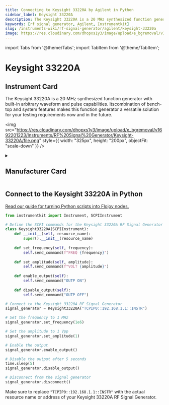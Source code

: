 ```yaml
---
title: Connecting to Keysight 33220A by Agilent in Python
sidebar_label: Keysight 33220A
description: The Keysight 33220A is a 20 MHz synthesized function generator with built-in arbitrary waveform and pulse capabilities. Itscombination of bench-top and system features makes this function generator a versatile solution for your testing requirements now and in the future.
keywords: [rf signal generator, Agilent, Instrumentkit]
slug: /instruments-wiki/rf-signal-generator/agilent/keysight-33220a
image: https://res.cloudinary.com/dhopxs1y3/image/upload/e_bgremoval/v1692201223/Instruments/RF%20Signal%20Generator/Keysight-33220A/file.png
---
```


import Tabs from '@theme/Tabs';
import TabItem from '@theme/TabItem';

# Keysight 33220A

## Instrument Card

<div className="flex">

<div>

The Keysight 33220A is a 20 MHz synthesized function generator with built-in arbitrary waveform and pulse capabilities. Itscombination of bench-top and system features makes this function generator a versatile solution for your testing requirements now and in the future.

</div>

<img src="https://res.cloudinary.com/dhopxs1y3/image/upload/e_bgremoval/v1692201223/Instruments/RF%20Signal%20Generator/Keysight-33220A/file.png" style={{ width: "325px", height: "200px", objectFit: "scale-down" }} />

</div>

<details>
<summary><h2>Manufacturer Card</h2></summary>

<img src="https://res.cloudinary.com/dhopxs1y3/image/upload/e_bgremoval/v1692126006/Instruments/Vendor%20Logos/Agilent.png" style={{ width: "100%", height: "170px",objectFit: "scale-down" }} />

Keysight Technologies, or Keysight, is an American company that manufactures electronics test and measurement equipment and software. <a href="https://www.keysight.com/us/en/home.html">Website</a>.

<ul>
  <li>Headquarters: USA</li>
  <li>Yearly Revenue (millions, USD): 5420.0</li>
</ul>
</details>

## Connect to the Keysight 33220A in Python

[Read our guide for turning Python scripts into Flojoy nodes.](https://docs.flojoy.ai/custom-nodes/creating-custom-node/)
<Tabs>
<TabItem value="Instrumentkit" label="Instrumentkit">


```python
from instrumentkit import Instrument, SCPIInstrument

# Define the SCPI commands for the Keysight 33220A RF Signal Generator
class Keysight33220A(SCPIInstrument):
    def __init__(self, resource_name):
        super().__init__(resource_name)
    
    def set_frequency(self, frequency):
        self.send_command(f"FREQ {frequency}")
    
    def set_amplitude(self, amplitude):
        self.send_command(f"VOLT {amplitude}")
    
    def enable_output(self):
        self.send_command("OUTP ON")
    
    def disable_output(self):
        self.send_command("OUTP OFF")

# Connect to the Keysight 33220A RF Signal Generator
signal_generator = Keysight33220A("TCPIP0::192.168.1.1::INSTR")

# Set the frequency to 1 MHz
signal_generator.set_frequency(1e6)

# Set the amplitude to 1 Vpp
signal_generator.set_amplitude(1)

# Enable the output
signal_generator.enable_output()

# Disable the output after 5 seconds
time.sleep(5)
signal_generator.disable_output()

# Disconnect from the signal generator
signal_generator.disconnect()
```

Make sure to replace `"TCPIP0::192.168.1.1::INSTR"` with the actual resource name or address of your Keysight 33220A RF Signal Generator.

</TabItem>
</Tabs>